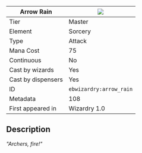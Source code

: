 | Arrow Rain |![](https://github.com/Electroblob77/Wizardry/blob/1.12.2/src/main/resources/assets/ebwizardry/textures/spells/arrow_rain.png)|
|---|---|
| Tier | Master |
| Element | Sorcery |
| Type | Attack |
| Mana Cost | 75 |
| Continuous | No |
| Cast by wizards | Yes |
| Cast by dispensers | Yes |
| ID | `ebwizardry:arrow_rain` |
| Metadata | 108 |
| First appeared in | Wizardry 1.0 |
## Description
_"Archers, fire!"_